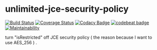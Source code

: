 # unlimited-jce-security-policy

[![Build Status](https://travis-ci.org/furplag/unlimited-jce-security-policy.svg?branch=master)](https://travis-ci.org/furplag/unlimited-jce-security-policy)
[![Coverage Status](https://coveralls.io/repos/github/furplag/unlimited-jce-security-policy/badge.svg?branch=master)](https://coveralls.io/github/furplag/unlimited-jce-security-policy?branch=master)
[![Codacy Badge](https://api.codacy.com/project/badge/Grade/22ae0bc020c745ccb9ac8a6b17bb101f)](https://www.codacy.com/app/furplag/unlimited-jce-security-policy?utm_source=github.com&amp;utm_medium=referral&amp;utm_content=furplag/unlimited-jce-security-policy&amp;utm_campaign=Badge_Grade)
[![codebeat badge](https://codebeat.co/badges/35b07037-c0a4-4012-b5b8-397d203b9eaa)](https://codebeat.co/projects/github-com-furplag-unlimited-jce-security-policy-master)
[![Maintainability](https://api.codeclimate.com/v1/badges/28e7b02ed1d5e862145c/maintainability)](https://codeclimate.com/github/furplag/unlimited-jce-security-policy/maintainability)

turn "isRestricted" off JCE security policy ( the reason because I want to use AES_256 ) .
